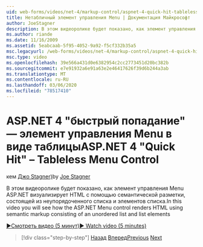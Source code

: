 ```yaml
---
uid: web-forms/videos/net-4/markup-control/aspnet-4-quick-hit-tableless-menu-control
title: Нетабличный элемент управления Menu | Документация Майкрософт
author: JoeStagner
description: В этом видеоролике будет показано, как элемент управления Menu ASP.NET визуализирует HTML с помощью семантической разметки, состоящей из неупорядоченного списка и элементов списка.
ms.author: riande
ms.date: 11/16/2009
ms.assetid: 5eabcaab-5f95-4052-9a92-f5cf332b35a5
msc.legacyurl: /web-forms/videos/net-4/markup-control/aspnet-4-quick-hit-tableless-menu-control
msc.type: video
ms.openlocfilehash: 39e566a431d0e6382954c2cc2773451d20bc382b
ms.sourcegitcommit: e7e91932a6e91a63e2e46417626f39d6b244a3ab
ms.translationtype: MT
ms.contentlocale: ru-RU
ms.lasthandoff: 03/06/2020
ms.locfileid: "78517410"
---
```

# <a name="aspnet-4-quick-hit--tableless-menu-control"></a><span data-ttu-id="933c9-103">ASP.NET 4 "быстрый попадание" — элемент управления Menu в виде таблицы</span><span class="sxs-lookup"><span data-stu-id="933c9-103">ASP.NET 4 "Quick Hit" – Tableless Menu Control</span></span>

<span data-ttu-id="933c9-104">кем [Джо Stagner)](https://github.com/JoeStagner)</span><span class="sxs-lookup"><span data-stu-id="933c9-104">by [Joe Stagner](https://github.com/JoeStagner)</span></span>

<span data-ttu-id="933c9-105">В этом видеоролике будет показано, как элемент управления Menu ASP.NET визуализирует HTML с помощью семантической разметки, состоящей из неупорядоченного списка и элементов списка.</span><span class="sxs-lookup"><span data-stu-id="933c9-105">In this video you will see how the ASP.NET Menu control renders HTML using semantic markup consisting of an unordered list and list elements</span></span> 

[<span data-ttu-id="933c9-106">&#9654;Смотреть видео (5 минут)</span><span class="sxs-lookup"><span data-stu-id="933c9-106">&#9654; Watch video (5 minutes)</span></span>](https://channel9.msdn.com/Blogs/ASP-NET-Site-Videos/aspnet-4-quick-hit-tableless-menu-control)

> [!div class="step-by-step"]
> <span data-ttu-id="933c9-107">[Назад](aspnet-4-quick-hit-table-free-templated-controls.md)
> [Вперед](aspnet-4-quick-hit-hidden-field-divs.md)</span><span class="sxs-lookup"><span data-stu-id="933c9-107">[Previous](aspnet-4-quick-hit-table-free-templated-controls.md)
[Next](aspnet-4-quick-hit-hidden-field-divs.md)</span></span>
